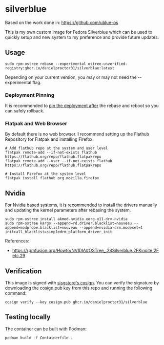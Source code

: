 # silverblue

Based on the work done in: https://github.com/ublue-os

This is my own custom image for Fedora Silverblue which can be used to quickly setup and new system to my preference and provide future updates.

## Usage

```
sudo rpm-ostree rebase --experimental ostree-unverified-registry:ghcr.io/danielproctor31/silverblue:latest
```

Depending on your current version, you may or may not need the --experimental flag.

### Deployment Pinning

It is recommended to [pin the deployment after](https://docs.fedoraproject.org/en-US/fedora-silverblue/faq/#_about_using_silverblue) the rebase and reboot so you can safely rollback.

### Flatpak and Web Browser

By default there is no web browser. I recommend setting up the Flathub Repository for Flatpak and installing Firefox.

```
# Add flathub repo at the system and user level
flatpak remote-add --if-not-exists flathub https://flathub.org/repo/flathub.flatpakrepo
flatpak remote-add --user --if-not-exists flathub https://flathub.org/repo/flathub.flatpakrepo

# Install Firefox at the system level
flatpak install flathub org.mozilla.firefox
```

## Nvidia

For Nvidia based systems, it is recommended to install the drivers manually and updating the kernel parameters after rebasing the system.

```
sudo rpm-ostree install akmod-nvidia xorg-x11-drv-nvidia
sudo rpm-ostree kargs --append=rd.driver.blacklist=nouveau --append=modprobe.blacklist=nouveau --append=nvidia-drm.modeset=1 initcall_blacklist=simpledrm_platform_driver_init
```

References:
- https://rpmfusion.org/Howto/NVIDIA#OSTree_.28Silverblue.2FKinoite.2Fetc.29

## Verification
This image is signed with [sisgstore's cosign](https://docs.sigstore.dev/cosign/overview/). You can verify the signature by downloading the cosign.pub key from this repo and running the following command:

```
cosign verify --key cosign.pub ghcr.io/danielproctor31/silverblue
```

## Testing locally

The container can be built with Podman:
```
podman build -f Containerfile .
```
